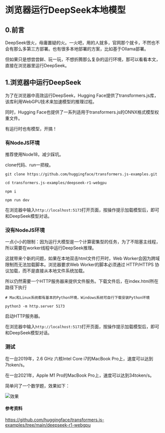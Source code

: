 # 浏览器运行DeepSeek本地模型

## 0.前言

DeepSeek很火，毋庸置疑的火。一火吧，用的人就多，官网那个就卡，不然也不会有那么多第三方部署。也有很多本地部署的方案，比如基于Ollama部署。

但如果只是想尝尝鲜、玩一玩，不想折腾那么复杂的运行环境，那可以看看本文，直接在浏览器里运行DeepSeek。

## 1.浏览器中运行DeepSeek

为了在浏览器中高效运行DeepSeek，Hugging Face提供了transformers.js库，该库利用WebGPU技术来加速模型的推理过程。

同时，Hugging Face也提供了一系列适用于transformers.js的ONNX格式模型权重文件。

有运行时也有模型，开搞！

### 有NodeJS环境

推荐使用Node18，减少踩坑。

clone代码、run一把梭。

```shell
git clone https://github.com/huggingface/transformers.js-examples.git

cd transformers.js-examples/deepseek-r1-webgpu

npm i

npm run dev
```

在浏览器中输入`http://localhost:5173`打开页面，按操作提示加载模型后，即可和DeepSeek模型对话。


### 没有NodeJS环境

一点小小的限制：因为运行大模型是一个计算密集型的任务，为了不阻塞主线程，所以需要在worker线程中运行DeepSeek推理。

这就带来个新的问题，如果在本地双击html文件打开时，Web Worker会因为跨域限制而无法加载脚本。浏览器要求Web Worker的脚本必须通过 HTTP/HTTPS 协议加载，而不是直接从本地文件系统加载。

所以仍然需要一个HTTP服务器来提供文件服务。下载文件后，在index.html所在路径下执行

```shell
# Mac和Linux系统都有基本的Python环境，Windows系统可自行下载安装Python环境

python3 -m http.server 5173
```

启动HTTP服务器。

在浏览器中输入`http://localhost:5173`打开页面，按操作提示加载模型后，即可和DeepSeek模型对话。

### 测试

在一台2019年，2.6 GHz 六核Intel Core i7的MacBook Pro上，速度可以达到7token/s。

在一台2021年，Apple M1 Pro的MacBook Pro上，速度可以达到34token/s。

简单问了一个数学题，效果如下：

![效果](https://mmbiz.qpic.cn/mmbiz_png/wza7dIIH61GzAFWJ8oauhAt71B43PklzXiaVj1eAq5TUEc9DDusy0eQicJS8xyzDDD45O4t2uvyvmZFXnQujibiaVA/640?wx_fmt=png&from=appmsg)

#### 参考资料

https://github.com/huggingface/transformers.js-examples/tree/main/deepseek-r1-webgpu
